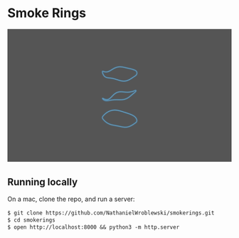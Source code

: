 Smoke Rings
===

![Screenshot](https://raw.githubusercontent.com/NathanielWroblewski/smokerings/master/public/images/screenshot.png)

Running locally
---

On a mac, clone the repo, and run a server:

```
$ git clone https://github.com/NathanielWroblewski/smokerings.git
$ cd smokerings
$ open http://localhost:8000 && python3 -m http.server
```

